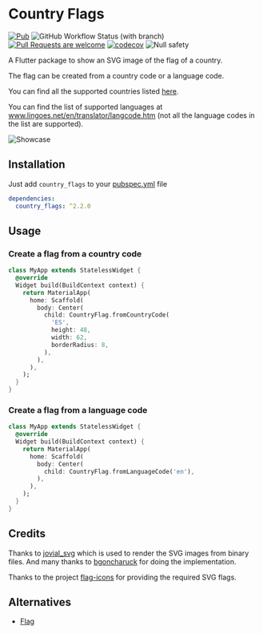 # Country Flags

[![Pub](https://img.shields.io/pub/v/country_flags.svg)](https://pub.dev/packages/country_flags)
![GitHub Workflow Status (with branch)](https://img.shields.io/github/actions/workflow/status/arturograu/country_flags/main.yaml?branch=main)
[![Pull Requests are welcome](https://img.shields.io/badge/license-MIT-blue)](https://github.com/arturograu/country_flags/blob/master/LICENSE)
[![codecov](https://codecov.io/gh/arturograu/country_flags/branch/main/graph/badge.svg?token=NVFK3CAP1S)](https://codecov.io/gh/arturograu/country_flags)
![Null safety](https://img.shields.io/badge/null%20safety-true-brightgreen)

A Flutter package to show an SVG image of the flag of a country.

The flag can be created from a country code or a language code.

You can find all the supported countries listed [here](https://www.iban.com/country-codes).

You can find the list of supported languages at www.lingoes.net/en/translator/langcode.htm (not all the language codes in the list are supported).

![Showcase](https://i.imgur.com/quh79th.gif)

## Installation

Just add `country_flags` to your [pubspec.yml](https://flutter.io/using-packages/) file

```yml
dependencies:
  country_flags: ^2.2.0
```

## Usage

### Create a flag from a country code

```dart
class MyApp extends StatelessWidget {
  @override
  Widget build(BuildContext context) {
    return MaterialApp(
      home: Scaffold(
        body: Center(
          child: CountryFlag.fromCountryCode(
            'ES',
            height: 48,
            width: 62,
            borderRadius: 8,
          ),
        ),
      ),
    );
  }
}
```

### Create a flag from a language code

```dart
class MyApp extends StatelessWidget {
  @override
  Widget build(BuildContext context) {
    return MaterialApp(
      home: Scaffold(
        body: Center(
          child: CountryFlag.fromLanguageCode('en'),
        ),
      ),
    );
  }
}
```

## Credits

Thanks to [jovial_svg](https://github.com/zathras/jovial_svg) which is used to render the SVG images from binary files.
And many thanks to [bgoncharuck](https://github.com/bgoncharuck) for doing the implementation.

Thanks to the project [flag-icons](https://github.com/lipis/flag-icons) for providing the required SVG flags.

## Alternatives

- [Flag](https://github.com/LunaGao/flag_flutter)
